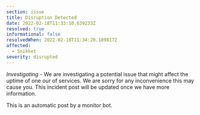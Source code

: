 ```yaml
---
section: issue
title: Disruption Detected
date: 2022-02-18T11:33:10.639233Z
resolved: true
informational: false
resolvedWhen: 2022-02-18T11:34:20.189817Z
affected:
  - Snikket
severity: disrupted
---
```

*Investigating* - We are investigating a potential issue that might affect the uptime of one our of services. We are sorry for any inconvenience this may cause you. This incident post will be updated once we have more information.

This is an automatic post by a monitor bot.
        